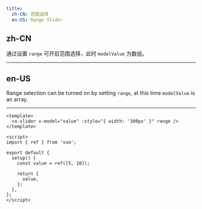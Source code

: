 ```yaml
title:
  zh-CN: 范围选择
  en-US: Range Slider
```

## zh-CN

通过设置 `range` 可开启范围选择，此时 `modelValue` 为数组。

---

## en-US

Range selection can be turned on by setting `range`, at this time `modelValue` is an array.

---

```vue
<template>
  <a-slider v-model="value" :style="{ width: '300px' }" range />
</template>

<script>
import { ref } from 'vue';

export default {
  setup() {
    const value = ref([5, 10]);

    return {
      value,
    };
  },
};
</script>
```
